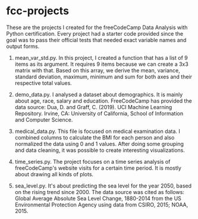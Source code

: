 # fcc-projects
These are the projects I created for the freeCodeCamp Data Analysis with Python certification. Every project had a starter code provided since the goal was
to pass their official tests that needed exact variable names and output forms.

1. mean_var_std.py. In this project, I created a function that has a list of 9 items as its argument. It requires 9 items because we can create a 3x3 matrix 
with that. Based on this array, we derive the mean, variance, standard deviation, maximum, minimum and sum for both axes and their respective total values.

2. demo_data.py. I analysed a dataset about demographics. It is mainly about age, race, salary and education. FreeCodeCamp has provided the data source:
Dua, D. and Graff, C. (2019). UCI Machine Learning Repository. Irvine, CA: University of California, School of Information and Computer Science.

3. medical_data.py. This file is focused on medical examination data. I combined columns to calculate the BMI for each person and also normalized the data 
using 0 and 1 values. After doing some grouping and data cleaning, it was possible to create interesting visualizations.

4. time_series.py. The project focuses on a time series analysis of freeCodeCamp's website visits for a certain time period. It is mostly about drawing all
kinds of plots.

5. sea_level.py. It's about predicting the sea level for the year 2050, based on the rising trend since 2000. The data source was cited as follows:
Global Average Absolute Sea Level Change, 1880-2014 from the US Environmental Protection Agency using data from CSIRO, 2015; NOAA, 2015. 
